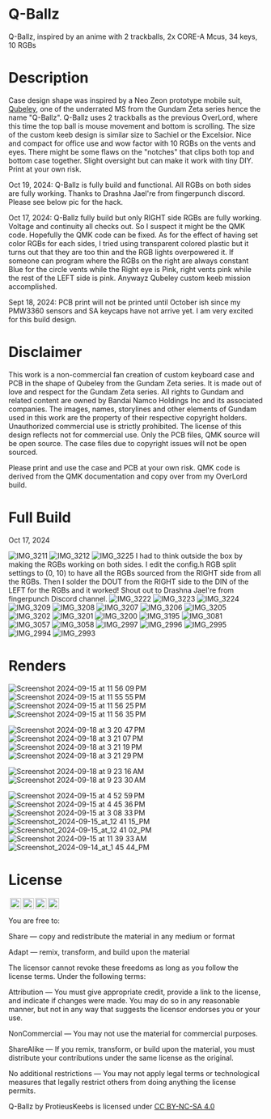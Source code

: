 # Q-Ballz
Q-Ballz, inspired by an anime with 2 trackballs, 2x CORE-A Mcus, 34 keys, 10 RGBs

# Description
Case design shape was inspired by a Neo Zeon prototype mobile suit, [Qubeley](https://gundam.fandom.com/wiki/AMX-004_Qubeley), one of the underrated MS from the Gundam Zeta series hence the name "Q-Ballz". Q-Ballz uses 2 trackballs as the previous OverLord, where this time the top ball is mouse movement and bottom is scrolling. The size of the custom keeb design is similar size to
Sachiel or the Excelsior.  Nice and compact for office use and wow factor with 10 RGBs on the vents and eyes. There might be some flaws on the "notches" that clips both top and bottom case together. Slight oversight but can make it work
with tiny DIY. Print at your own risk.

Oct 19, 2024: Q-Ballz is fully build and functional. All RGBs on both sides are fully working. Thanks to Drashna Jael're from fingerpunch discord. Please see below pic for the hack.

Oct 17, 2024: Q-Ballz fully build but only RIGHT side RGBs are fully working. Voltage and continuity all checks out. So I suspect it might be the QMK code.  Hopefully the QMK code can be fixed.
As for the effect of having set color RGBs for each sides, I tried using transparent colored plastic but it turns out that they are too thin and the RGB lights overpowered it. If someone can program where the RGBs on the right are always constant Blue for the circle vents while the Right eye is Pink, right vents pink while the rest of the LEFT side is pink. Anywayz Qubeley custom keeb mission accomplished.

Sept 18, 2024: PCB print will not be printed until October ish since my PMW3360 sensors and SA keycaps have not arrive yet. I am very excited for this build design.

# Disclaimer
This work is a non-commercial fan creation of custom keyboard case and PCB in the shape of Qubeley from the Gundam Zeta series. It is made out of love and respect for the Gundam Zeta series. All rights to Gundam and related content are owned by Bandai Namco Holdings Inc and its associated companies. The images, names, storylines and other elements of Gundam used in this work are the property of their respective copyright holders. Unauthorized commercial use is strictly prohibited. The license of this design reflects not for commercial use. Only the PCB files, QMK source will be open source. The case files due to copyright issues will not be open sourced.

Please print and use the case and PCB at your own risk. QMK code is derived from the QMK documentation and copy over from my OverLord build.

# Full Build
Oct 17, 2024

![IMG_3211](https://github.com/user-attachments/assets/de9f9f45-6352-4f11-8e68-2f5599638c53)
![IMG_3212](https://github.com/user-attachments/assets/95a890a5-0e45-4424-a7e1-dc23ce63500e)
![IMG_3225](https://github.com/user-attachments/assets/bac86274-ba73-4d51-bfdd-a5dbf08b8417)
I had to think outside the box by making the RGBs working on both sides. I edit the config.h RGB split settings to (0, 10) to have all the RGBs sourced from the RIGHT side from all the RGBs.
Then I solder the DOUT from the RIGHT side to the DIN of the LEFT for the RGBs and it worked! Shout out to Drashna Jael're from fingerpunch Discord channel.
![IMG_3222](https://github.com/user-attachments/assets/598e3dc3-078b-40e8-9858-de94830123d9)
![IMG_3223](https://github.com/user-attachments/assets/e6f33705-e204-4bf4-8afb-2243b88beb1f)
![IMG_3224](https://github.com/user-attachments/assets/8854c01b-e248-4cf3-ba23-ee59bb044101)
![IMG_3209](https://github.com/user-attachments/assets/f474a0c6-d6d5-4988-9986-08aeeddf2f95)
![IMG_3208](https://github.com/user-attachments/assets/3d2a386e-9eb5-47a9-bc2b-fdfbbb358fa8)
![IMG_3207](https://github.com/user-attachments/assets/a8b72120-7601-4c49-898a-e23c3599ef5b)
![IMG_3206](https://github.com/user-attachments/assets/ea251b17-400e-4148-a2ab-f4b12a092601)
![IMG_3205](https://github.com/user-attachments/assets/fd53090b-0075-4154-971f-814dde1b4eec)
![IMG_3202](https://github.com/user-attachments/assets/7ed57b6d-e4a2-42b7-aa1b-e3fd75118260)
![IMG_3201](https://github.com/user-attachments/assets/a2d54511-30e9-4fa7-86d4-79e720ba365a)
![IMG_3200](https://github.com/user-attachments/assets/484714c2-c499-4bc7-aa5e-9a87afcd9b3c)
![IMG_3195](https://github.com/user-attachments/assets/7a717939-df08-4832-991c-cd5c7a9e0451)
![IMG_3081](https://github.com/user-attachments/assets/9ba4eff2-a0ae-443d-9c47-efba7db40b11)
![IMG_3057](https://github.com/user-attachments/assets/ef8ce847-d919-4762-8dbf-34830d23a424)
![IMG_3058](https://github.com/user-attachments/assets/fab2e2fe-87e7-4f82-a561-0162cf0b8657)
![IMG_2997](https://github.com/user-attachments/assets/a9fa5e6c-356e-4df8-aa6d-3f91c6799495)
![IMG_2996](https://github.com/user-attachments/assets/62b7c7d1-da3e-4fcf-9bbd-6fb2323910d5)
![IMG_2995](https://github.com/user-attachments/assets/1f0c1ea2-3bb6-4a04-87d8-e4057fb53b80)
![IMG_2994](https://github.com/user-attachments/assets/bad49670-51b8-4381-ab5d-02175b2efa55)
![IMG_2993](https://github.com/user-attachments/assets/037f17cd-7bba-48b0-8835-f702ccdbfe69)

# Renders

![Screenshot 2024-09-15 at 11 56 09 PM](https://github.com/user-attachments/assets/102ec68e-64e1-4807-a391-3a428c4114c7)
![Screenshot 2024-09-15 at 11 55 55 PM](https://github.com/user-attachments/assets/728c02e0-34e5-42b7-bdbf-cd8f7b6de592)
![Screenshot 2024-09-15 at 11 56 25 PM](https://github.com/user-attachments/assets/5397ba8c-584c-4776-a9ec-e5d1f23d3429)
![Screenshot 2024-09-15 at 11 56 35 PM](https://github.com/user-attachments/assets/d342e1f0-e7dc-4d11-9788-f9141f1fea21)

![Screenshot 2024-09-18 at 3 20 47 PM](https://github.com/user-attachments/assets/0360e0e7-4328-4884-8eca-0afa270354d1)
![Screenshot 2024-09-18 at 3 21 07 PM](https://github.com/user-attachments/assets/06cb01e0-4ad0-4ad6-9ef6-f6f5e8a8feb6)
![Screenshot 2024-09-18 at 3 21 19 PM](https://github.com/user-attachments/assets/ca48a3d8-c47b-4c28-99f4-522bdaaae1dd)
![Screenshot 2024-09-18 at 3 21 29 PM](https://github.com/user-attachments/assets/40a09148-8304-4dfa-84c0-6d9804fe93ec)

![Screenshot 2024-09-18 at 9 23 16 AM](https://github.com/user-attachments/assets/0c7e8b56-076b-448c-ba10-6614b99c8910)
![Screenshot 2024-09-18 at 9 23 30 AM](https://github.com/user-attachments/assets/711ae62b-3110-42c2-9638-b7bd4f9b016e)

![Screenshot 2024-09-15 at 4 52 59 PM](https://github.com/user-attachments/assets/5034bf88-672d-46f9-aad1-112d858c2a86)
![Screenshot 2024-09-15 at 4 45 36 PM](https://github.com/user-attachments/assets/4244cb27-7f79-42fd-84f2-546f11125681)
![Screenshot 2024-09-15 at 3 08 33 PM](https://github.com/user-attachments/assets/3356d69c-110f-445f-9ba0-6ebd593d0261)
![Screenshot_2024-09-15_at_12 41 15_PM](https://github.com/user-attachments/assets/0446f5d9-3845-49bf-9586-516341e97fa9)
![Screenshot_2024-09-15_at_12 41 02_PM](https://github.com/user-attachments/assets/f0bf30ac-1ea9-4337-b3fb-737c045a4b71)
![Screenshot 2024-09-15 at 11 39 33 AM](https://github.com/user-attachments/assets/f007f27b-6b04-46ae-9f79-dc47b394e307)
![Screenshot_2024-09-14_at_1 45 44_PM](https://github.com/user-attachments/assets/2530334a-58b7-4707-adb7-56468f0389f3)


# License

<img style="height:22px!important;margin-left:3px;vertical-align:text-bottom;" src="https://mirrors.creativecommons.org/presskit/icons/cc.svg?ref=chooser-v1"><img style="height:22px!important;margin-left:3px;vertical-align:text-bottom;" src="https://mirrors.creativecommons.org/presskit/icons/by.svg?ref=chooser-v1"><img style="height:22px!important;margin-left:3px;vertical-align:text-bottom;" src="https://mirrors.creativecommons.org/presskit/icons/nc.svg?ref=chooser-v1"><img style="height:22px!important;margin-left:3px;vertical-align:text-bottom;" src="https://mirrors.creativecommons.org/presskit/icons/sa.svg?ref=chooser-v1"></a></p>

You are free to:

Share — copy and redistribute the material in any medium or format

Adapt — remix, transform, and build upon the material

The licensor cannot revoke these freedoms as long as you follow the license terms.
Under the following terms:

Attribution — You must give appropriate credit, provide a link to the license, and indicate if changes were made. You may do so in any reasonable manner, but not in any way that suggests the licensor endorses you or your use.

NonCommercial — You may not use the material for commercial purposes.

ShareAlike — If you remix, transform, or build upon the material, you must distribute your contributions under the same license as the original.

No additional restrictions — You may not apply legal terms or technological measures that legally restrict others from doing anything the license permits.

Q-Ballz by ProtieusKeebs is licensed under [CC BY-NC-SA 4.0](https://creativecommons.org/licenses/by-nc-sa/4.0/?ref=chooser-v1)
